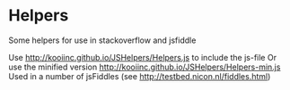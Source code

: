 Helpers
=======

Some helpers for use in stackoverflow and jsfiddle

Use http://kooiinc.github.io/JSHelpers/Helpers.js to include the js-file
Or use the minified version http://kooiinc.github.io/JSHelpers/Helpers-min.js
Used in a number of jsFiddles (see http://testbed.nicon.nl/fiddles.html)
